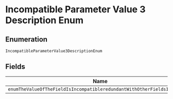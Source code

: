 
# Incompatible Parameter Value 3 Description Enum

## Enumeration

`IncompatibleParameterValue3DescriptionEnum`

## Fields

| Name |
|  --- |
| `enumTheValueOfTheFieldIsIncompatibleredundantWithOtherFieldsInTheOrder` |

